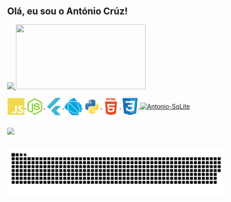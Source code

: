 ## Olá, eu sou o António Crúz!

<div>
<a href="https://github.com/antoniocruz-tiodev">
<img height="180em" src="https://github-readme-stats.vercel.app/api?username=antoniocruz-tiodev&theme=blue-green&show_icons=true"/>
<img height="150em" width="300" src="https://github-readme-stats.vercel.app/api/top-langs/?username=antoniocruz-tiodev&layout=compact&langs_count=16&theme=blue-green"/>
</div>

<div style="display: inline_block"><br>
  <img align="center" alt="Antonio-Js" heigth="30" width="40" src="https://raw.githubusercontent.com/devicons/devicon/master/icons/javascript/javascript-plain.svg">
  <img align="center" alt="Antonio-Nodejs" heigth="30" width="40" src="https://raw.githubusercontent.com/devicons/devicon/master/icons/nodejs/nodejs-original.svg">
  <img align="center" alt="Antonio-Flutter" heigth="30" width="40" src="https://raw.githubusercontent.com/devicons/devicon/master/icons/flutter/flutter-plain.svg">
  <img align="center" alt="Antonio-Dart" heigth="30" width="40" src="https://raw.githubusercontent.com/devicons/devicon/master/icons/dart/dart-plain.svg">
  <img align="center" alt="Antonio-Python" heigth="30" width="40" src="https://raw.githubusercontent.com/devicons/devicon/master/icons/python/python-original.svg">
  <img align="center" alt="Antonio-HTML" heigth="30" width="40" src="https://raw.githubusercontent.com/devicons/devicon/master/icons/html5/html5-plain-wordmark.svg">
  <img align="center" alt="Antonio-CSS" heigth="30" width="40" src="https://raw.githubusercontent.com/devicons/devicon/master/icons/css3/css3-original.svg">
    <img align="center" alt="Antonio-SqLite" heigth="30" width="40" src="https://cdn.jsdelivr.net/gh/devicons/devicon/icons/sqlite/sqlite-original.svg" />
        
</div>
  
##
  
<div>
  <a href="https://www.youtube.com/channel/UC_kw02zxqLpAxL9IJG8w4wQ" target-"_blank"> <img src="https://img.shields.io/badge/YouTube-FF0000?style=for-the-badge&logo=youtube&logoColor=white" target="_blank"></a>
</div>
  
##
  
![Snake animation](https://github.com/antoniocruz-tiodev/antoniocruz/blob/output/github-contribution-grid-snake.svg)
